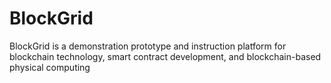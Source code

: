 # BlockGrid
BlockGrid is a demonstration prototype and instruction platform for blockchain technology, smart contract development, and blockchain-based physical computing

